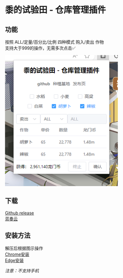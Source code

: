 # 黍的试验田 - 仓库管理插件

## 功能

按照 ALL/定量/百分比/比例 四种模式 购入/卖出 作物   
支持大于999的操作，无需多次点击✅  

![示例](./example.png)

## 下载

[Github release](https://github.com/Arkfans/Shu-Plot-Purchase-Extension/releases)  
[蓝奏云](https://wwk.lanzouq.com/b029rqh8f)

## 安装方法

解压后根据图示操作  
[Chrome安装](./Chrome安装指南.png)  
[Edge安装](./Edge安装指南.png)

*注意：不支持手机*

